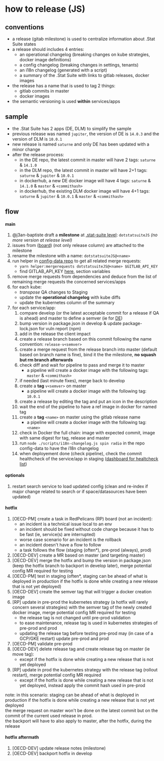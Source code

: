 # how to release (JS)

## conventions
- a release (gitab milestone) is used to centralize information about .Stat Suite states
- a release should includes 4 entries:
  - an operational changelog (breaking changes on kube strategies, docker image definitions)
  - a config changelog (breaking changes in settings, tenants)
  - an i18n changelog (generated with a script)
  - a summary of the .Stat Suite with links to gitlab releases, docker images
- the release has a name that is used to tag 2 things:
  - gitlab commits in master
  - docker images
- the semantic versioning is used **within** services/apps

## sample
- the .Stat Suite has 2 apps (DE, DLM) to simplify the sample
- previous release was named `jupiter`, the version of DE is `14.0.3` and the version of DLM is `10.0.1`
- new release is named `saturne` and only DE has been updated with a minor change
- after the release process:
  - in the DE repo, the latest commit in master will have 2 tags: `saturne` & `14.1.0`
  - in the DLM repo, the latest commit in master will have 2+1 tags: `saturne` & `jupiter` & `10.0.1`
  - in dockerhub, a new DE docker image will have 4 tags:  `saturne` & `14.1.0` & `master` & `<commithash>`
  - in dockerhub, the existing DLM docker image will have 4+1 tags:  `saturne` & `jupiter` & `10.0.1` & `master` & `<commithash>`

## flow

#### main
1. @j3an-baptiste draft a **milestone** at [.stat-suite level](https://gitlab.com/groups/sis-cc/.stat-suite/-/milestones): `dotstatsuiteJS` _(no more version at release level)_
1. issues from ([board](https://gitlab.com/groups/sis-cc/-/boards/1200479?label_name[]=JavaScript)) (not only release column) are attached to the milestone
1. rename the milestone with a name: `dotstatsuiteJS@<name>`
1. run helper in [config-data repo](https://gitlab.com/sis-cc/.stat-suite/dotstatsuite-config-data) to get all related merge requests:
    - `yarn helper:mergerequests dotstatsuiteJS@<name> $GITLAB_API_KEY`
    - find GITLAB_API_KEY [here](https://gitlab.com/sis-cc/.stat-suite/dotstatsuite-config-data/-/settings/ci_cd), section variables
1. remove merge requests from dependencies and deduce from the list of remaining merge requests the concerned services/apps
1. for each kube:
    - _transpose_ QA changes to Staging
    - update the **operational changelog** with kube diffs
    - update the kubernetes column of the summary
1. for each service/app:
    1. compare develop (or the latest acceptable commit for a release if QA is ahead) and master to define a semver (ie for [DE](https://gitlab.com/sis-cc/.stat-suite/dotstatsuite-data-explorer/-/compare/master...develop?from_project_id=10532325))
    1. bump version in package.json in develop & update package-lock.json for vuln report (npm)
    1. add in the release the client impact
    1. create a release branch based on this commit following the name convention: `release-v<semver>`
    1. create a merge request from the release branch into master (default based on branch name is fine), bind it the the milestone, **no squash but rm branch afterwards**
    1. check diff and wait for pipeline to pass and merge it to master
        - a pipeline will create a docker image with the following tags: `master` & `<commithash>`
    1. if needed (last minute fixes), merge back to develop
    1. create a **tag** `v<semver>` on master
        - a pipeline will create a docker image with the following tag: `10.0.1`
    1. create a release by editing the tag and put an icon in the description
    1. wait the end of the pipeline to have a ref image in docker for named tag
    1. create a **tag** `<name>` on master using the gitlab release name
        - a pipeline will create a docker image with the following tag: `<name>`
    1. check in Docker the full chain: image with expected commit, image with same digest for tag, release and master
    1. run `node ./scripts/i18n-changelog.js spin radio` in the repo config-data to have the i18n changelog
    1. when deployement done (check pipeline), check the commit healthcheck of the service/app in staging ([dashboard for healtcheck list](https://gitlab.com/sis-cc/dotstatsuite-documentation/-/blob/master/devops-dashboard.md))

#### optionals
1. restart search service to load updated config (clean and re-index if major change related to search or if space/datasources have been updated)

#### hotfix
1. [OECD-PM] create a task in RedPelicans (RP) board (not an incident):
    - an incident is a technical issue local to an env
    - an incident should be fixed without code change because it has to be fast (ie, service(s) are interrupted)
    - worse case scenario for an incident is the rollback
    - an incident doesn't have a flow to follow
    - a task follows the flow (staging (often*), pre-prod (always), prod)
1. [OECD-DEV] create a MR based on master (and targeting master)
1. [OECD-DEV] merge the hotfix and bump the version in package.json (keep the hotfix branch to backport in develop later), merge potential config MR required for testing
1. [OECD-PM] test in staging (often*, staging can be ahead of what is deployed in production if the hotfix is done while creating a new release that is not yet deployed)
1. [OECD-DEV] create the semver tag that will trigger a docker creation image
1. [RP] update in pre-prod the kubernetes strategy (a hotfix will rarely concern several strategies) with the semver tag of the newly created docker image, merge potential config MR required for testing
    - the release tag is not changed until pre-prod validation
    - to ease maintenance, release tag is used in kubernetes strategies of pre-prod and prod
    - updating the release tag before testing pre-prod may (in case of a GCP/GKE restart) update pre-prod and prod
1. [OECD-PM] validate pre-prod
1. [OECD-DEV] delete release tag and create release tag on master (ie move tag):
    - except if the hotfix is done while creating a new release that is not yet deployed
1. [RP] update in prod the kubernetes strategy with the release tag (rollout restart), merge potential config MR required
    - except if the hotfix is done while creating a new release that is not yet deployed, instead apply the commit hash used in pre-prod

note:
in this scenario: staging can be ahead of what is deployed in production if the hotfix is done while creating a new release that is not yet deployed  
the merge request on master won't be done on the latest commit but on the commit of the current used release in prod.  
the backport will have to also apply to master, after the hotfix, during the release

#### hotfix aftermath
1. [OECD-DEV] update release notes (milestone)
1. [OECD-DEV] backport hotfix in develop
